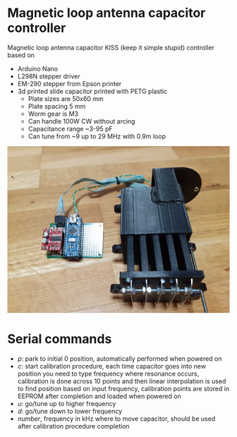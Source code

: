 # Magnetic loop antenna capacitor controller
Magnetic loop antenna capacitor KISS (keep it simple stupid) controller based on 
 - Arduino Nano
 - L298N stepper driver
 - EM-290 stepper from Epson printer
 - 3d printed slide capacitor printed with PETG plastic
   - Plate sizes are 50x60 mm
   - Plate spacing 5 mm
   - Worm gear is M3
   - Can handle 100W CW without arcing
   - Capacitance range ~3-95 pF
   - Can tune from ~9 up to 29 MHz with 0.9m loop

![alt text](images/magloop.png)

# Serial commands
 - *p*: park to initial 0 position, automatically performed when powered on
 - *c*: start calibration procedure, each time capacitor goes into new position you need to type frequency where resonance occurs, calibration is done across 10 points and then linear interpolation is used to find position based on input frequency, calibration points are stored in EEPROM after completion and loaded when powered on
 - *u*: go/tune up to higher frequency
 - *d*: go/tune down to lower frequency
 - *number*, frequency in kHz where to move capacitor, should be used after calibration procedure completion

